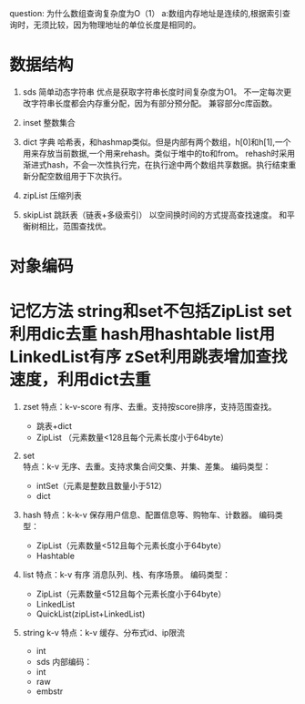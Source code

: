 question: 为什么数组查询复杂度为O（1）
    a:数组内存地址是连续的,根据索引查询时，无须比较，因为物理地址的单位长度是相同的。
# 数据结构
1. sds
    简单动态字符串
    优点是获取字符串长度时间复杂度为O1。
    不一定每次更改字符串长度都会内存重分配，因为有部分预分配。
    兼容部分c库函数。
    
2. inset
    整数集合
    
3. dict
    字典
    哈希表，和hashmap类似。但是内部有两个数组，h[0]和h[1],一个用来存放当前数据,一个用来rehash。类似于堆中的to和from。
    rehash时采用渐进式hash，不会一次性执行完，在执行途中两个数组共享数据。执行结束重新分配空数组用于下次执行。
4. zipList
    压缩列表
5. skipList
    跳跃表（链表+多级索引）
    以空间换时间的方式提高查找速度。
    和平衡树相比，范围查找优。
    
    
# 对象编码
# 记忆方法 string和set不包括ZipList set利用dic去重 hash用hashtable list用LinkedList有序 zSet利用跳表增加查找速度，利用dict去重
1. zset 
    特点：k-v-score 有序、去重。支持按score排序，支持范围查找。
    - 跳表+dict    
    - ZipList （元素数量<128且每个元素长度小于64byte）
    
2. set  
    特点：k-v 无序、去重。支持求集合间交集、并集、差集。
    编码类型：
    - intSet（元素是整数且数量小于512）
    - dict
3. hash 
    特点：k-k-v 保存用户信息、配置信息等、购物车、计数器。
    编码类型：
    - ZipList（元素数量<512且每个元素长度小于64byte）
    - Hashtable
4. list 
    特点：k-v 有序 消息队列、栈、有序场景。
    编码类型：
    - ZipList（元素数量<512且每个元素长度小于64byte）
    - LinkedList
    - QuickList(zipList+LinkedList)
5. string k-v
    特点：k-v 缓存、分布式id、ip限流
    - int
    - sds
    内部编码：
    - int
    - raw
    - embstr
    
    
